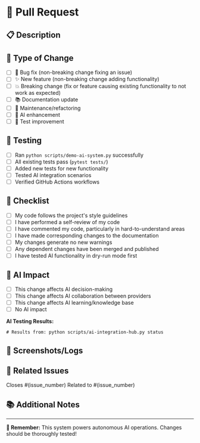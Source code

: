 # 🚀 Pull Request

## 📋 Description
<!-- Provide a clear description of what this PR does -->

## 🎯 Type of Change
<!-- Mark the relevant option with an "x" -->
- [ ] 🐛 Bug fix (non-breaking change fixing an issue)
- [ ] ✨ New feature (non-breaking change adding functionality)
- [ ] 💥 Breaking change (fix or feature causing existing functionality to not work as expected)
- [ ] 📚 Documentation update
- [ ] 🔧 Maintenance/refactoring
- [ ] 🤖 AI enhancement
- [ ] 🧪 Test improvement

## 🧪 Testing
<!-- Describe the tests you ran and their results -->
- [ ] Ran `python scripts/demo-ai-system.py` successfully
- [ ] All existing tests pass (`pytest tests/`)
- [ ] Added new tests for new functionality
- [ ] Tested AI integration scenarios
- [ ] Verified GitHub Actions workflows

## 📝 Checklist
<!-- Mark completed items with an "x" -->
- [ ] My code follows the project's style guidelines
- [ ] I have performed a self-review of my code
- [ ] I have commented my code, particularly in hard-to-understand areas
- [ ] I have made corresponding changes to the documentation
- [ ] My changes generate no new warnings
- [ ] Any dependent changes have been merged and published
- [ ] I have tested AI functionality in dry-run mode first

## 🤖 AI Impact
<!-- If this affects AI functionality, describe the impact -->
- [ ] This change affects AI decision-making
- [ ] This change affects AI collaboration between providers
- [ ] This change affects AI learning/knowledge base
- [ ] No AI impact

**AI Testing Results:**
<!-- If applicable, paste results from AI testing -->
```
# Results from: python scripts/ai-integration-hub.py status
```

## 📸 Screenshots/Logs
<!-- If applicable, add screenshots or relevant log output -->

## 🔗 Related Issues
<!-- Link any related issues -->
Closes #(issue_number)
Related to #(issue_number)

## 📚 Additional Notes
<!-- Any additional information that reviewers should know -->

---

**🤖 Remember:** This system powers autonomous AI operations. Changes should be thoroughly tested!
